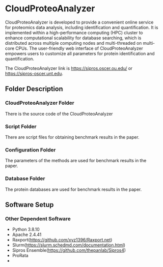 # CloudProteoAnalyzer
CloudProteoAnalyzer is developed to provide a convenient online service for proteomics data analysis, including identification and quantification. It is implemented within a high-performance computing (HPC) cluster to enhance computational scalability for database searching, which is distributed across multiple computing nodes and multi-threaded on multi-core CPUs. The user-friendly web interface of CloudProteoAnalyzer empowers users to customize all parameters for protein identification and quantification.

The CloudProteoAnalyzer link is https://sipros.oscer.ou.edu/ or https://sipros-oscer.unt.edu.
## Folder Description 
### CloudProteoAnalyzer Folder
There is the source code of the CloudProteoAnalyzer
### Script Folder
There are script files for obtaining benchmark results in the paper.
### Configuration Folder
The parameters of the methods are used for benchmark results in the paper.
### Database Folder
The protein databases are used for benchmark results in the paper.
## Software Setup
### Other Dependent Software
* Python 3.8.10
* Apache 2.4.41
* Raxport(https://github.com/xyz1396/Raxport.net)
* Slurm(https://slurm.schedmd.com/documentation.html)
* Sipros Ensemble(https://github.com/thepanlab/Sipros4)
* ProRata
* 
